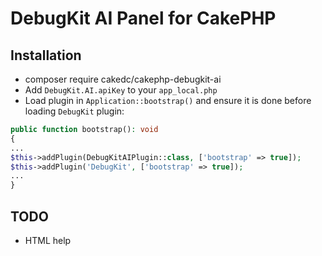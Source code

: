 # DebugKit AI Panel for CakePHP

## Installation
  * composer require cakedc/cakephp-debugkit-ai
  * Add `DebugKit.AI.apiKey` to your `app_local.php`
  * Load plugin in `Application::bootstrap()` and ensure it is done before loading `DebugKit` plugin:

```php
public function bootstrap(): void
{
...
$this->addPlugin(DebugKitAIPlugin::class, ['bootstrap' => true]);
$this->addPlugin('DebugKit', ['bootstrap' => true]);
...
}
```

## TODO

* HTML help
